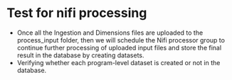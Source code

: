 # Test for nifi processing

* Once all the Ingestion and Dimensions files are uploaded to the process\_input folder, then we will schedule the Nifi processor group to continue further processing of uploaded input files and store the final result in the database by creating datasets.
* Verifying whether each program-level dataset is created or not in the database.
